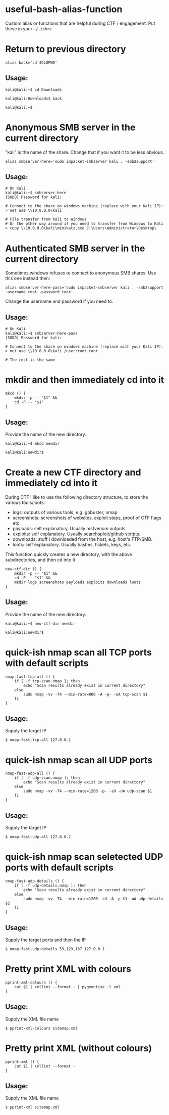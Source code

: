 # useful-bash-alias-function
Custom alias or functions that are helpful during CTF / engagement. Put these in your `~/.zshrc`

# Return to previous directory

`alias back='cd $OLDPWD'`

## Usage:

```
kali@kali:~$ cd Downloads

kali@kali:Downloads$ back

kali@kali:~$
```

# Anonymous SMB server in the current directory

"kali" is the name of the share. Change that if you want it to be less obvious.

`alias smbserver-here='sudo impacket-smbserver kali . -smb2support'`

## Usage:

```
# On Kali
kali@kali:~$ smbserver-here
[SUDO] Password for kali:

# Connect to the share on windows machine (replace with your Kali IP):
> net use \\10.0.0.0\kali

# File transfer from Kali to Windows
# Or the other way around if you need to transfer from Windows to Kali
> copy \\10.0.0.0\kali\mimikatz.exe C:\Users\Administrator\Desktop\
```

# Authenticated SMB server in the current directory

Sometimes windows refuses to connect to anonymous SMB shares. Use this one instead then:

`alias smbserver-here-pass='sudo impacket-smbserver kali . -smb2support -username root -password toor'`

Change the username and password if you need to.

## Usage:

```
# On Kali
kali@kali:~$ smbserver-here-pass
[SUDO] Password for kali:

# Connect to the share on windows machine (replace with your Kali IP):
> net use \\10.0.0.0\kali /user:root toor

# The rest is the same
```

# mkdir and then immediately cd into it

```
mkcd () {
    mkdir -p -- "$1" &&
    cd -P -- "$1"
}
```

## Usage:

Provide the name of the new directory.

```
kali@kali:~$ mkcd newdir

kali@kali:newdir$
```

# Create a new CTF directory and immediately cd into it

During CTF I like to use the following directory structure, to store the various tools/loots:
- logs: outputs of various tools, e.g. gobuster, nmap
- screenshots: screenshots of websites, exploit steps, proof of CTF flags etc.
- payloads: self explanatory. Usually msfvenom outputs.
- exploits: self explanatory. Usually searchsploit/github scripts.
- downloads: stuff I downloaded from the host, e.g. host's FTP/SMB.
- loots: self explanatory. Usually hashes, tickets, keys, etc.

This function quickly creates a new directory, with the above subdirectories, and then cd into it

```
new-ctf-dir () {
    mkdir -p -- "$1" &&
    cd -P -- "$1" &&
    mkdir logs screenshots payloads exploits downloads loots
}
```

## Usage:

Provide the name of the new directory.

```
kali@kali:~$ new-ctf-dir newdir

kali@kali:newdir$
```

# quick-ish nmap scan all TCP ports with default scripts

```
nmap-fast-tcp-all () {
    if [ -f tcp-scan.nmap ]; then
        echo "Scan results already exist in current directory"
    else
        sudo nmap -vv -T4 --min-rate=800 -A -p- -oA tcp-scan $1
    fi
}
```

## Usage:

Supply the target IP

```
$ nmap-fast-tcp-all 127.0.0.1
```

# quick-ish nmap scan all UDP ports

```
nmap-fast-udp-all () {
    if [ -f udp-scan.nmap ]; then
        echo "Scan results already exist in current directory"
    else
        sudo nmap -vv -T4 --min-rate=1200 -p- -sU -oA udp-scan $1
    fi
}
```

## Usage:

Supply the target IP

```
$ nmap-fast-udp-all 127.0.0.1
```

# quick-ish nmap scan seletected UDP ports with default scripts

```
nmap-fast-udp-details () {
    if [ -f udp-details.nmap ]; then
        echo "Scan results already exist in current directory"
    else
        sudo nmap -vv -T4 --min-rate=1200 -sU -A -p $1 -oA udp-details $2
    fi
}
```

## Usage:

Supply the target ports and then the IP

```
$ nmap-fast-udp-details 53,123,137 127.0.0.1
```

# Pretty print XML with colours

```
pprint-xml-colours () {
    cat $1 | xmllint --format - | pygmentize -l xml
}
```

## Usage:

Supply the XML file name

```
$ pprint-xml-colours sitemap.xml
```

# Pretty print XML (without colours)

```
pprint-xml () {
    cat $1 | xmllint --format -
}
```

## Usage:

Supply the XML file name

```
$ pprint-xml sitemap.xml
```
